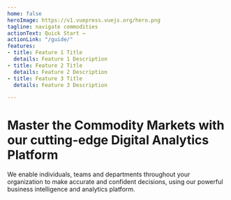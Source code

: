 ```yaml
---
home: false
heroImage: https://v1.vuepress.vuejs.org/hero.png
tagline: navigate commodities
actionText: Quick Start →
actionLink: "/guide/"
features:
- title: Feature 1 Title
  details: Feature 1 Description
- title: Feature 2 Title
  details: Feature 2 Description
- title: Feature 3 Title
  details: Feature 3 Description

---
```

# Master the Commodity Markets with our cutting-edge Digital Analytics Platform

We enable individuals, teams and departments throughout your organization to make accurate and confident decisions, using our powerful business intelligence and analytics platform.

<TabletDashboard/>